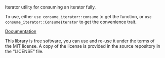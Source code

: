 Iterator utility for consuming an iterator fully.

To use, either `use consume_iterator::consume` to get the function,
or `use consume_iterator::ConsumeIterator` to get the convenience trait.

[Documentation](https://docs.rs/consume-iterator/0.2.1/consume_iterator/)

This library is free software, you can use and re-use it under the terms
of the MIT license. A copy of the license is provided in the source
repository in the “LICENSE” file.
